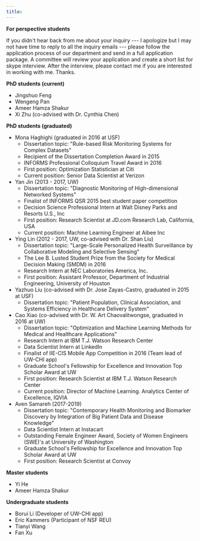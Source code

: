 ```yaml
---
title: 
---
```


**For perspective students**

If you didn't hear back from me about your inquiry --- I apologize but I may not have time to reply to all the inquiry emails --- please follow the application process of our department and send in a full application package. A committee will review your application and create a short list for skype interview. After the interview, please contact me if you are interested in working with me. Thanks.


**PhD students (current)**

- Jingshuo Feng 
- Wengeng Pan
- Ameer Hamza Shakur
- Xi Zhu (co-advised with Dr. Cynthia Chen)

**PhD students (graduated)**

- Mona Haghighi (graduated in 2016 at USF)
	* Dissertation topic: "Rule-based Risk Monitoring Systems for Complex Datasets"
	* Recipient of the Dissertation Completion Award in 2015
	* INFORMS Professional Colloquium Travel Award in 2016
	* First position: Optimization Statistician at Citi
	* Current position: Senior Data Scientist at Verizon
- Yan Jin (2013 - 2017, UW)
	* Dissertation topic: "Diagnostic Monitoring of High-dimensional Networked Systems"
	* Finalist of INFORMS QSR 2015 best student paper competition
	* Decision Science Professional Intern at Walt Disney Parks and Resorts U.S., Inc
	* First position: Research Scientist at JD.com Research Lab, California, USA
	* Current position: Machine Learning Engineer at Aibee Inc
- Ying Lin (2012 - 2017, UW, co-advised with Dr. Shan Liu)
	* Dissertation topic: "Large-Scale Personalized Health Surveillance by Collaborative Modeling and Selective Sensing"
	* The Lee B. Lusted Student Prize from the Society for Medical Decision Making (SMDM) in 2016
	* Research Intern at NEC Laboratories America, Inc.
	* First position: Assistant Professor, Department of Industrial Engineering, University of Houston
- Yazhuo Liu (co-advised with Dr. Jose Zayas-Castro, graduated in 2015 at USF)
	* Dissertation topic: "Patient Population, Clinical Association, and Systems Efficiency in Healthcare Delivery System"
- Cao Xiao (co-advised with Dr. W. Art Chaovalitwongse, graduated in 2016 at UW)
	* Dissertation topic: "Optimization and Machine Learning Methods for Medical and Healthcare Applications"
	* Research Intern at IBM T.J. Watson Research Center
	* Data Scientist Intern at LinkedIn
	* Finalist of IIE-CIS Mobile App Competition in 2016 (Team lead of UW-CHI app)
	* Graduate School's Fellowship for Excellence and Innovation Top Scholar Award at UW
	* First position: Research Scientist at IBM T.J. Watson Research Center
	* Current position: Director of Machine Learning. Analytics Center of Excellence, IQVIA
- Aven Samareh (2017-2019)
	* Dissertation topic: "Contemporary Health Monitoring and Biomarker Discovery by Integration of Big Patient Data and Disease Knowledge"
	* Data Scientist Intern at Instacart
	* Outstanding Female Engineer Award, Society of Women Engineers (SWE)'s at University of Washington
	* Graduate School's Fellowship for Excellence and Innovation Top Scholar Award at UW
	* First position: Research Scientist at Convoy

**Master students**

- Yi He
- Ameer Hamza Shakur

**Undergraduate students**

- Borui Li (Developer of UW-CHI app)
- Eric Kammers (Participant of NSF REU)
- Tianyi Wang
- Fan Xu
